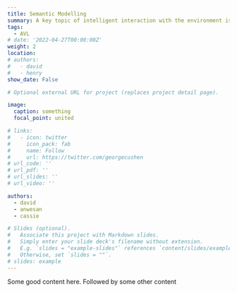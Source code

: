 ```yaml
---
title: Semantic Modelling
summary: A key topic of intelligent interaction with the environment is an estimate of the layout of the scene and also associating semantics with scene components to allow for contextual interaction. Both in- and out-door settings require interpretation of the environment to facilitate interaction and planning. The research includes use of basic recognition, use of context and scene knowledge to build semantic models.
tags:
  - AVL
# date: '2022-04-27T00:00:00Z'
weight: 2
location:
# authors: 
#   - david
#   - henry
show_date: False

# Optional external URL for project (replaces project detail page).

image:
  caption: something
  focal_point: united

# links:
#   - icon: twitter
#     icon_pack: fab
#     name: Follow
#     url: https://twitter.com/georgecushen
# url_code: ''
# url_pdf: ''
# url_slides: ''
# url_video: ''

authors: 
  - david
  - anwesan
  - cassie

# Slides (optional).
#   Associate this project with Markdown slides.
#   Simply enter your slide deck's filename without extension.
#   E.g. `slides = "example-slides"` references `content/slides/example-slides.md`.
#   Otherwise, set `slides = ""`.
# slides: example
---
```

Some good content here. Followed by some other content